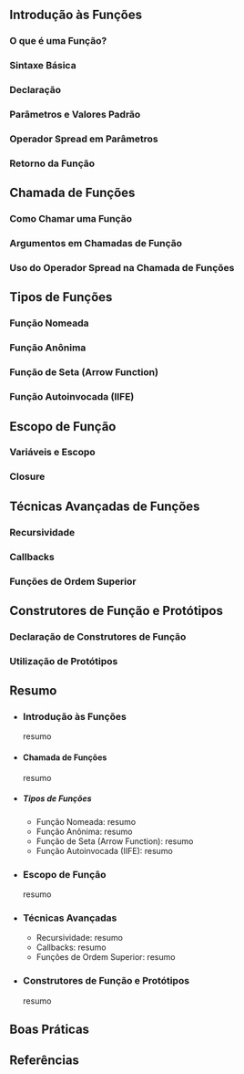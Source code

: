 ## Introdução às Funções
  ### O que é uma Função?
  ### Sintaxe Básica
  ### Declaração
  ### Parâmetros e Valores Padrão
  ### Operador Spread em Parâmetros
  ### Retorno da Função
## Chamada de Funções
  ### Como Chamar uma Função
  ### Argumentos em Chamadas de Função
  ### Uso do Operador Spread na Chamada de Funções
## Tipos de Funções
  ### Função Nomeada
  ### Função Anônima
  ### Função de Seta (Arrow Function)
  ### Função Autoinvocada (IIFE)
## Escopo de Função
  ### Variáveis e Escopo
  ### Closure
## Técnicas Avançadas de Funções
  ### Recursividade
  ### Callbacks
  ### Funções de Ordem Superior
## Construtores de Função e Protótipos
  ### Declaração de Construtores de Função
  ### Utilização de Protótipos
## Resumo
- ### Introdução às Funções
  resumo
- #### Chamada de Funções
  resumo
- ##### Tipos de Funções
  - Função Nomeada: resumo
  - Função Anônima: resumo
  - Função de Seta (Arrow Function): resumo
  - Função Autoinvocada (IIFE): resumo
- ### Escopo de Função
  resumo
- ### Técnicas Avançadas
  - Recursividade: resumo
  - Callbacks: resumo
  - Funções de Ordem Superior: resumo
- ### Construtores de Função e Protótipos
  resumo
## Boas Práticas
## Referências